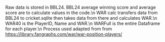 Raw data is stored in BBL24. BBL24 average winning score and average score are to calculate values in the code.\n
WAR calc transfers data from BBL24 to cricket.sqlite then takes data from there and calculates WAR.\n
WAR40 is the PlayerID, Name and WAR.\n
WARFull is the entire Dataframe for each player.\n
Process used adapted from from https://library.fangraphs.com/war/war-position-players/ 
